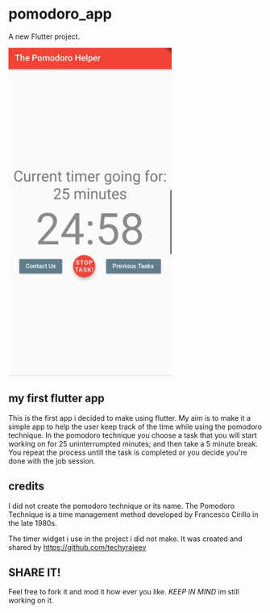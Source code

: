 # pomodoro_app

A new Flutter project.

![](images/1stSample.jpg)

## my first flutter app

This is the first app i decided to make using flutter. 
My aim is to make it a simple app to help the user keep track of the time while using the pomodoro technique.
In the pomodoro technique you choose a task that you will start working on for 25 uninterrumpted minutes;
and then take a 5 minute break. You repeat the process untill the task is completed or you decide you're done with the job session.

## credits

I did not create the pomodoro technique or its name. 
The Pomodoro Technique is a time management method developed by Francesco Cirillo in the late 1980s. 

The timer widget i use in the project i did not make. 
It was created and shared by https://github.com/techyrajeev 

## SHARE IT!
Feel free to fork it and mod it how ever you like. 
*KEEP IN MIND* im still working on it.